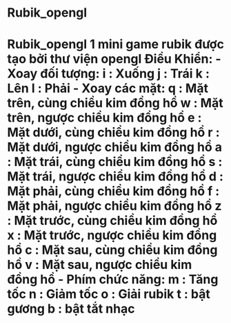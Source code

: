 # Rubik_opengl
# Rubik_opengl 1 mini game rubik được tạo bởi thư viện opengl   Điều Khiển: - Xoay đối tượng:   i : Xuống   j : Trái   k : Lên   l : Phải    - Xoay các mặt:   q : Mặt trên, cùng chiều kim đồng hồ   w : Mặt trên, ngược chiều kim đồng hồ   e : Mặt dưới, cùng chiều kim đồng hồ   r : Mặt dưới, ngược chiều kim đồng hồ   a : Mặt trái, cùng chiều kim đồng hồ   s : Mặt trái, ngược chiều kim đồng hồ   d : Mặt phải, cùng chiều kim đồng hồ   f : Mặt phải, ngược chiều kim đồng hồ   z : Mặt trước, cùng chiều kim đồng hồ   x : Mặt trước, ngược chiều kim đồng hồ   c : Mặt sau, cùng chiều kim đồng hồ   v : Mặt sau, ngược chiều kim đồng hồ  - Phím chức năng:   m : Tăng tốc   n : Giảm tốc   o : Giải rubik   t : bật gương   b : bật tắt nhạc
